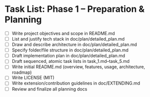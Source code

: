 # Task List: Phase 1 – Preparation & Planning

- [ ] Write project objectives and scope in README.md
- [ ] List and justify tech stack in doc/plan/detailed_plan.md
- [ ] Draw and describe architecture in doc/plan/detailed_plan.md
- [ ] Specify folder/file structure in doc/plan/detailed_plan.md
- [ ] Draft implementation plan in doc/plan/detailed_plan.md
- [ ] Draft sequenced, atomic task lists in task_1.md–task_5.md
- [ ] Write initial README.md (overview, features, usage, architecture, roadmap)
- [ ] Write LICENSE (MIT)
- [ ] Write extension/contribution guidelines in doc/EXTENDING.md
- [ ] Review and finalize all planning docs
